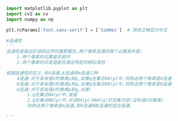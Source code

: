 
<BlogInfo id="630" title="17.连通性" author="白日梦想猿" pv=0 read_times=0 pre_cost_time=0分23秒 category="图像处理" tag_list="['图像处理']" create_time="2021.08.12 09:01:21" update_time="2021.08.12 09:40:38" />

```python
import matplotlib.pyplot as plt
import cv2 as cv
import numpy as np

plt.rcParams['font.sans-serif'] = ['SimHei']  # 用来正确显示中文

#连通性
'''
连通性是描述区域和边界的重要概念,两个像素连通的两个必要条件是:
    1.两个像素的位置是否相邻
    2.两个像素的灰度值是否满足特定的相似准则

根据连通性的定义,有4连通,8连通和m连通三种
    4连通:对于具有值V的像素p和q,如果q在集合N4(p)中,则称这两个像素是4连通
    8连通:对于具有值V的像素p和q,如果q在集合N8(p)中,则称这两个像素是8连通
    m连通:对于具有值V的像素p和q,如果:
        1.q在集合N4(p)中,或者
        2.q在集合ND(p)中,并且N4(p)与N4(q)的交集为空(没有值V的像素)
        则称这两个像素是m连通,即4连通和D连通的混合连通.
    
'''

```
